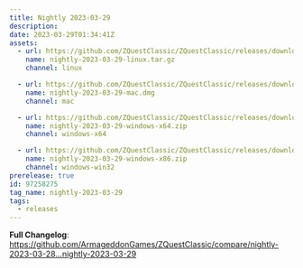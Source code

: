```yaml
---
title: Nightly 2023-03-29
description: 
date: 2023-03-29T01:34:41Z
assets: 
  - url: https://github.com/ZQuestClassic/ZQuestClassic/releases/download/nightly-2023-03-29/nightly-2023-03-29-linux.tar.gz
    name: nightly-2023-03-29-linux.tar.gz
    channel: linux

  - url: https://github.com/ZQuestClassic/ZQuestClassic/releases/download/nightly-2023-03-29/nightly-2023-03-29-mac.dmg
    name: nightly-2023-03-29-mac.dmg
    channel: mac

  - url: https://github.com/ZQuestClassic/ZQuestClassic/releases/download/nightly-2023-03-29/nightly-2023-03-29-windows-x64.zip
    name: nightly-2023-03-29-windows-x64.zip
    channel: windows-x64

  - url: https://github.com/ZQuestClassic/ZQuestClassic/releases/download/nightly-2023-03-29/nightly-2023-03-29-windows-x86.zip
    name: nightly-2023-03-29-windows-x86.zip
    channel: windows-win32
prerelease: true
id: 97258275
tag_name: nightly-2023-03-29
tags:
  - releases
---
```


**Full Changelog**: https://github.com/ArmageddonGames/ZQuestClassic/compare/nightly-2023-03-28...nightly-2023-03-29

